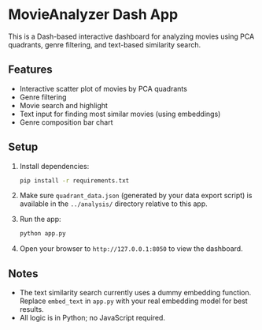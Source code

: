 # MovieAnalyzer Dash App

This is a Dash-based interactive dashboard for analyzing movies using PCA quadrants, genre filtering, and text-based similarity search.

## Features
- Interactive scatter plot of movies by PCA quadrants
- Genre filtering
- Movie search and highlight
- Text input for finding most similar movies (using embeddings)
- Genre composition bar chart

## Setup

1. Install dependencies:
   ```bash
   pip install -r requirements.txt
   ```

2. Make sure `quadrant_data.json` (generated by your data export script) is available in the `../analysis/` directory relative to this app.

3. Run the app:
   ```bash
   python app.py
   ```

4. Open your browser to `http://127.0.0.1:8050` to view the dashboard.

## Notes
- The text similarity search currently uses a dummy embedding function. Replace `embed_text` in `app.py` with your real embedding model for best results.
- All logic is in Python; no JavaScript required. 